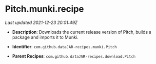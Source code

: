 # Pitch.munki.recipe

_Last updated 2021-12-23 20:01:49Z_

- **Description**: Downloads the current release version of Pitch, builds a package and imports it to Munki.

- **Identifier**: `com.github.dataJAR-recipes.munki.Pitch`

- **Parent Recipes**: `com.github.dataJAR-recipes.download.Pitch`
